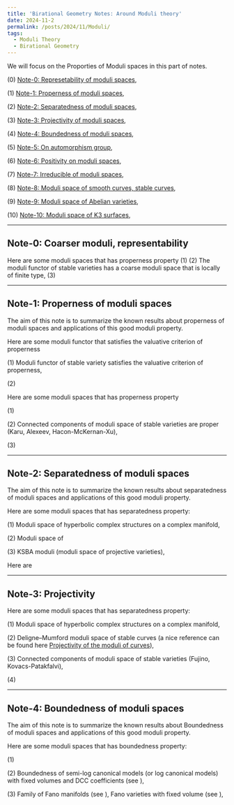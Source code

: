 ```yaml
---
title: 'Birational Geometry Notes: Around Moduli theory'
date: 2024-11-2
permalink: /posts/2024/11/Moduli/
tags:
  - Moduli Theory
  - Birational Geometry
---
```


We will focus on the Proporties of Moduli spaces in this part of notes. 

(0) [Note-0: Represetability of moduli spaces](),

(1) [Note-1: Properness of moduli spaces](),

(2) [Note-2: Separatedness of moduli spaces](),

(3) [Note-3: Projectivity of moduli spaces](),

(4) [Note-4: Boundedness of moduli spaces](),

(5) [Note-5: On automorphism group](),

(6) [Note-6: Positivity on moduli spaces](),

(7) [Note-7: Irreducible of moduli spaces](),

(8) [Note-8: Moduli space of smooth curves, stable curves](),

(9) [Note-9: Moduli space of Abelian varieties](),

(10) [Note-10: Moduli space of K3 surfaces](),

---
## Note-0: Coarser moduli, representability

Here are some moduli spaces that has properness property
(1) 
(2) The moduli functor of stable varieties has a coarse moduli
space that is locally of finite type,
(3) 


---
## Note-1: Properness of moduli spaces
The aim of this note is to summarize the known results about properness of moduli spaces and applications of this good moduli property.


Here are some moduli functor that satisfies the valuative criterion of properness

(1) Moduli functor of stable variety satisfies the valuative criterion of properness,

(2) 

Here are some moduli spaces that has properness property

(1) 

(2) Connected components of moduli space of stable varieties are proper (Karu, Alexeev, Hacon-McKernan-Xu),

(3) 




---
## Note-2: Separatedness of moduli spaces

The aim of this note is to summarize the known results about separatedness of moduli spaces and applications of this good moduli property.

Here are some moduli spaces that has separatedness property:

(1) Moduli space of hyperbolic complex structures on a complex manifold,

(2) Moduli space of 

(3) KSBA moduli (moduli space of projective varieties),

Here are 

---
## Note-3: Projectivity

Here are some moduli spaces that has separatedness property:

(1) Moduli space of hyperbolic complex structures on a complex manifold,

(2) Deligne–Mumford moduli space of stable curves (a nice reference can be found here [Projectivity of the moduli of curves](https://chngr.github.io/assets/mgbar.pdf)),

(3) Connected components of moduli space of stable varieties (Fujino, Kovacs-Patakfalvi),

(4) 


---
## Note-4: Boundedness of moduli spaces

The aim of this note is to summarize the known results about Boundedness of moduli spaces and applications of this good moduli property.

Here are some moduli spaces that has boundedness property:

(1) 

(2) Boundedness of semi-log canonical models (or log canonical models) with fixed volumes and DCC coefficients (see []()), 

(3) Family of Fano manifolds (see ), Fano varieties with fixed volume (see ), 

